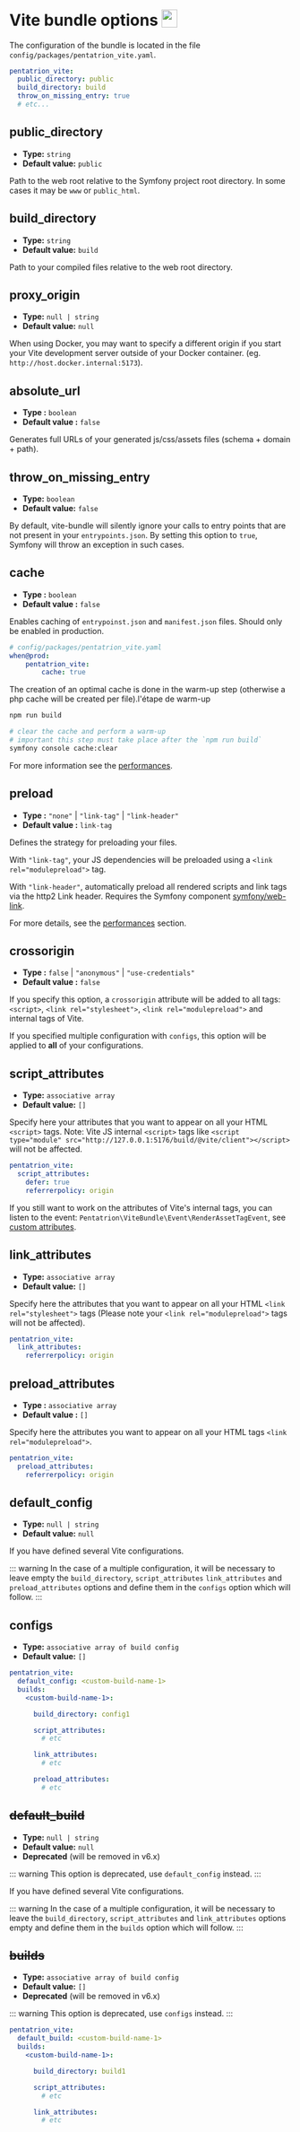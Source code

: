 # Vite bundle options <img src="/images/logo-packagist.svg" width="28" height="32" style="display: inline; vertical-align: -10%; " />

The configuration of the bundle is located in the file `config/packages/pentatrion_vite.yaml`.

```yaml
pentatrion_vite:
  public_directory: public
  build_directory: build
  throw_on_missing_entry: true
  # etc...
```

## public_directory

- **Type:** `string`
- **Default value:** `public`

Path to the web root relative to the Symfony project root directory. In some cases it may be `www` or `public_html`.

## build_directory

- **Type:** `string`
- **Default value:** `build`

Path to your compiled files relative to the web root directory.

## proxy_origin

- **Type:** `null | string`
- **Default value:** `null`

When using Docker, you may want to specify a different origin if you start your Vite development server outside of your Docker container. (eg. `http://host.docker.internal:5173`).

## absolute_url

- **Type :** `boolean`
- **Default value :** `false`

Generates full URLs of your generated js/css/assets files (schema + domain + path).

## throw_on_missing_entry

- **Type:** `boolean`
- **Default value:** `false`

By default, vite-bundle will silently ignore your calls to entry points that are not present in your `entrypoints.json`. By setting this option to `true`, Symfony will throw an exception in such cases.

## cache

- **Type :** `boolean`
- **Default value :** `false`

Enables caching of `entrypoinst.json` and `manifest.json` files. Should only be enabled in production.

```yaml
# config/packages/pentatrion_vite.yaml
when@prod:
    pentatrion_vite:
        cache: true
```

The creation of an optimal cache is done in the warm-up step (otherwise a php cache will be created per file).l'étape de warm-up
```bash
npm run build

# clear the cache and perform a warm-up
# important this step must take place after the `npm run build`
symfony console cache:clear
```

For more information see the [performances](/guide/performances#caching-configuration-files).

## preload

- **Type :** `"none"` | `"link-tag"` | `"link-header"`
- **Default value :** `link-tag`

Defines the strategy for preloading your files.


With `"link-tag"`, your JS dependencies will be preloaded using a `<link rel="modulepreload">` tag.

With `"link-header"`, automatically preload all rendered scripts and link tags via the http2 Link header. Requires the Symfony component [symfony/web-link](https://github.com/symfony/web-link).

For more details, see the [performances](/guide/performances#preloading-your-scripts) section.

## crossorigin

- **Type :** `false` | `"anonymous"` | `"use-credentials"`
- **Default value :** `false`

If you specify this option, a `crossorigin` attribute will be added to all tags: `<script>`, `<link rel="stylesheet">`, `<link rel="modulepreload">` and internal tags of Vite.

If you specified multiple configuration with `configs`, this option will be applied to **all** of your configurations.


## script_attributes

- **Type:** `associative array`
- **Default value:** `[]`

Specify here your attributes that you want to appear on all your HTML `<script>` tags. Note: Vite JS internal `<script>` tags like `<script type="module" src="http://127.0.0.1:5176/build/@vite/client"></script>` will not be affected.

```yaml
pentatrion_vite:
  script_attributes:
    defer: true
    referrerpolicy: origin
```

If you still want to work on the attributes of Vite's internal tags, you can listen to the event: `Pentatrion\ViteBundle\Event\RenderAssetTagEvent`, see [custom attributes](/guide/custom-attributes).

## link_attributes

- **Type:** `associative array`
- **Default value:** `[]`

Specify here the attributes that you want to appear on all your HTML `<link rel="stylesheet">` tags (Please note your `<link rel="modulepreload">` tags will not be affected).

```yaml
pentatrion_vite:
  link_attributes:
    referrerpolicy: origin
```

## preload_attributes

- **Type :** `associative array`
- **Default value :** `[]`

Specify here the attributes you want to appear on all your HTML tags `<link rel="modulepreload">`.

```yaml
pentatrion_vite:
  preload_attributes:
    referrerpolicy: origin
```


## default_config

- **Type:** `null | string`
- **Default value:** `null`

If you have defined several Vite configurations.

::: warning
In the case of a multiple configuration, it will be necessary to leave empty the `build_directory`, `script_attributes` `link_attributes` and `preload_attributes` options and define them in the `configs` option which will follow.
:::

## configs

- **Type:** `associative array of build config`
- **Default value:** `[]`

```yaml
pentatrion_vite:
  default_config: <custom-build-name-1>
  builds:
    <custom-build-name-1>:

      build_directory: config1

      script_attributes:
        # etc

      link_attributes:
        # etc

      preload_attributes:
        # etc
```


## <del>default_build</del>

- **Type:** `null | string`
- **Default value:** `null`
- **Deprecated** (will be removed in v6.x)

::: warning
This option is deprecated, use `default_config` instead.
:::

If you have defined several Vite configurations.

::: warning
In the case of a multiple configuration, it will be necessary to leave the `build_directory`, `script_attributes` and `link_attributes` options empty and define them in the `builds` option which will follow.
:::

## <del>builds</del>

- **Type:** `associative array of build config`
- **Default value:** `[]`
- **Deprecated** (will be removed in v6.x)

::: warning
This option is deprecated, use `configs` instead.
:::


```yaml
pentatrion_vite:
  default_build: <custom-build-name-1>
  builds:
    <custom-build-name-1>:

      build_directory: build1

      script_attributes:
        # etc

      link_attributes:
        # etc
```
